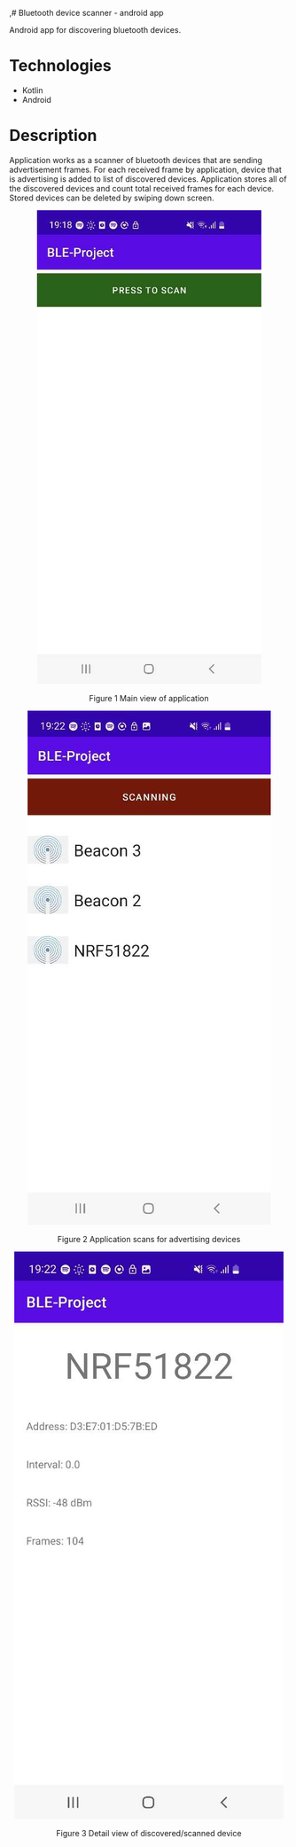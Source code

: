 ,# Bluetooth device scanner - android app

Android app for discovering bluetooth devices.

# Technologies

* Kotlin
* Android

# Description

Application works as a scanner of bluetooth devices that are sending advertisement frames.
For each received frame by application, device that is advertising is added to list of discovered devices.
Application stores all of the discovered devices and count total received frames for each device.
Stored devices can be deleted by swiping down screen.

<p align="center"><img src="./screens/main_view.png"/></p>
<p align="center">Figure 1 Main view of application</p>

<p align="center"><img src="./screens/scanning_view.png"/></p>
<p align="center">Figure 2 Application scans for advertising devices</p>

<p align="center"><img src="./screens/detail_view.png"/></p>
<p align="center">Figure 3 Detail view of discovered/scanned device</p>

